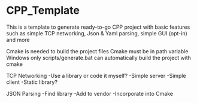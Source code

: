 # CPP_Template

This is a template to generate ready-to-go CPP project with basic features such as simple TCP networking, Json & Yaml parsing, simple GUI (opt-in) and more

Cmake is needed to build the project files
Cmake must be in path variable
Windows only
scripts/generate.bat can automatically build the project with cmake 

TCP Networking 
-Use a library or code it myself?
-Simple server
-Simple client
-Static library?

JSON Parsing
-Find library
-Add to vendor
-Incorporate into Cmake

